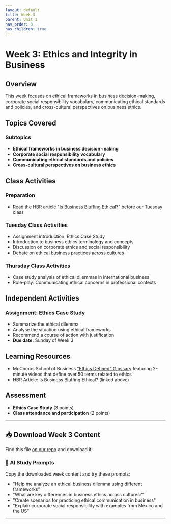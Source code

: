 ```yaml
---
layout: default
title: Week 3
parent: Unit 1
nav_order: 3
has_children: true
---
```


# Week 3: Ethics and Integrity in Business

## Overview

This week focuses on ethical frameworks in business decision-making, corporate social responsibility vocabulary, communicating ethical standards and policies, and cross-cultural perspectives on business ethics.

## Topics Covered

### Subtopics
- **Ethical frameworks in business decision-making**
- **Corporate social responsibility vocabulary**
- **Communicating ethical standards and policies**
- **Cross-cultural perspectives on business ethics**

## Class Activities

### Preparation
- Read the HBR article ["Is Business Bluffing Ethical?"](https://hbr.org/1968/01/is-business-bluffing-ethical) before our Tuesday class

### Tuesday Class Activities
- Assignment introduction: Ethics Case Study
- Introduction to business ethics terminology and concepts
- Discussion on corporate ethics and social responsibility
- Debate on ethical business practices across cultures

### Thursday Class Activities
- Case study analysis of ethical dilemmas in international business
- Role-play: Communicating ethical concerns in professional contexts

## Independent Activities

### Assignment: Ethics Case Study
- Summarize the ethical dilemma
- Analyse the situation using ethical frameworks
- Recommend a course of action with justification
- **Due date:** Sunday of Week 3

## Learning Resources

- McCombs School of Business ["Ethics Defined" Glossary](https://ethicsunwrapped.utexas.edu/ethics-defined) featuring 2-minute videos that define over 50 terms related to ethics
- HBR Article: Is Business Bluffing Ethical? (linked above)

## Assessment

- **Ethics Case Study** (3 points)
- **Class attendance and participation** (2 points)

---

## 📥 Download Week 3 Content
Find this file [on our repo](https://github.com/alainamb/uic_tr35-business-english-II/blob/main/unit1/week3/week3-overview.md) and download it!

### 🤖 AI Study Prompts
Copy the downloaded week content and try these prompts:
- "Help me analyze an ethical business dilemma using different frameworks"
- "What are key differences in business ethics across cultures?"
- "Create scenarios for practicing ethical communication in business"
- "Explain corporate social responsibility with examples from Mexico and the US"

---

